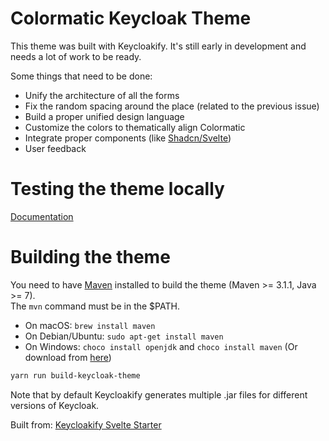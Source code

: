 # Colormatic Keycloak Theme

This theme was built with Keycloakify. It's still early in development and needs a lot of work to be ready.

Some things that need to be done:

- Unify the architecture of all the forms
- Fix the random spacing around the place (related to the previous issue)
- Build a proper unified design language
- Customize the colors to thematically align Colormatic
- Integrate proper components (like [Shadcn/Svelte](https://www.shadcn-svelte.com/))
- User feedback

# Testing the theme locally

[Documentation](https://docs.keycloakify.dev/testing-your-theme)

# Building the theme

You need to have [Maven](https://maven.apache.org/) installed to build the theme (Maven >= 3.1.1, Java >= 7).  
The `mvn` command must be in the $PATH.

- On macOS: `brew install maven`
- On Debian/Ubuntu: `sudo apt-get install maven`
- On Windows: `choco install openjdk` and `choco install maven` (Or download from [here](https://maven.apache.org/download.cgi))

```bash
yarn run build-keycloak-theme
```

Note that by default Keycloakify generates multiple .jar files for different versions of Keycloak.

Built from: [Keycloakify Svelte Starter](https://github.com/keycloakify/keycloakify-starter-svelte)
